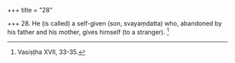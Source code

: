 +++
title = "28"

+++
28. He (is called) a self-given (son, svayaṃdatta) who, abandoned by his father and his mother, gives himself (to a stranger). [^26] 


[^26]:  Vasiṣṭha XVII, 33-35.
